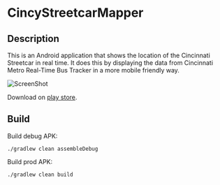 # CincyStreetcarMapper

## Description
This is an Android application that shows the location of the Cincinnati Streetcar in real time.  It does this by displaying the data from Cincinnati Metro Real-Time Bus Tracker in a more mobile friendly way.

![ScreenShot](https://lh3.googleusercontent.com/zc5KPYlN9UDGZcxk1OXLwu2gdcOARtNSY-j596Kle8D7VQHfSHz99Rkx0zUafawfwXv0=h900-rw "Screenshot")

Download on [play store](https://play.google.com/store/apps/details?id=com.lobotrock.cincystreetcarmapper).

## Build

Build debug APK:

`./gradlew clean assembleDebug`

Build prod APK:

`./gradlew clean build`
